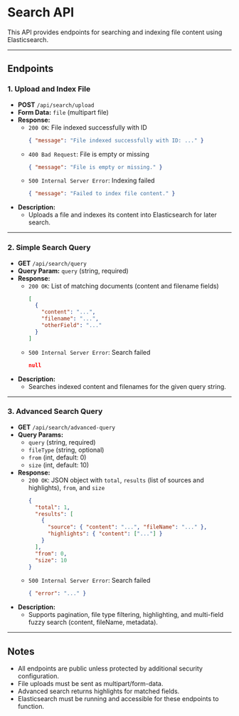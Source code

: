 # Search API

This API provides endpoints for searching and indexing file content using Elasticsearch.

---

## Endpoints

### 1. Upload and Index File
- **POST** `/api/search/upload`
- **Form Data:** `file` (multipart file)
- **Response:**
  - `200 OK`: File indexed successfully with ID
    ```json
    { "message": "File indexed successfully with ID: ..." }
    ```
  - `400 Bad Request`: File is empty or missing
    ```json
    { "message": "File is empty or missing." }
    ```
  - `500 Internal Server Error`: Indexing failed
    ```json
    { "message": "Failed to index file content." }
    ```
- **Description:**
  - Uploads a file and indexes its content into Elasticsearch for later search.

---

### 2. Simple Search Query
- **GET** `/api/search/query`
- **Query Param:** `query` (string, required)
- **Response:**
  - `200 OK`: List of matching documents (content and filename fields)
    ```json
    [
      {
        "content": "...",
        "filename": "...",
        "otherField": "..."
      }
    ]
    ```
  - `500 Internal Server Error`: Search failed
    ```json
    null
    ```
- **Description:**
  - Searches indexed content and filenames for the given query string.

---

### 3. Advanced Search Query
- **GET** `/api/search/advanced-query`
- **Query Params:**
  - `query` (string, required)
  - `fileType` (string, optional)
  - `from` (int, default: 0)
  - `size` (int, default: 10)
- **Response:**
  - `200 OK`: JSON object with `total`, `results` (list of sources and highlights), `from`, and `size`
    ```json
    {
      "total": 1,
      "results": [
        {
          "source": { "content": "...", "fileName": "..." },
          "highlights": { "content": ["..."] }
        }
      ],
      "from": 0,
      "size": 10
    }
    ```
  - `500 Internal Server Error`: Search failed
    ```json
    { "error": "..." }
    ```
- **Description:**
  - Supports pagination, file type filtering, highlighting, and multi-field fuzzy search (content, fileName, metadata).

---

## Notes
- All endpoints are public unless protected by additional security configuration.
- File uploads must be sent as multipart/form-data.
- Advanced search returns highlights for matched fields.
- Elasticsearch must be running and accessible for these endpoints to function.
